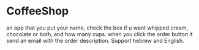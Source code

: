 # CoffeeShop

an app that you put your name, check the box if u want whipped cream, chocolate or both, and how many cups.
when you click the order button it send an email with the order description. 
Support hebrew and English.
